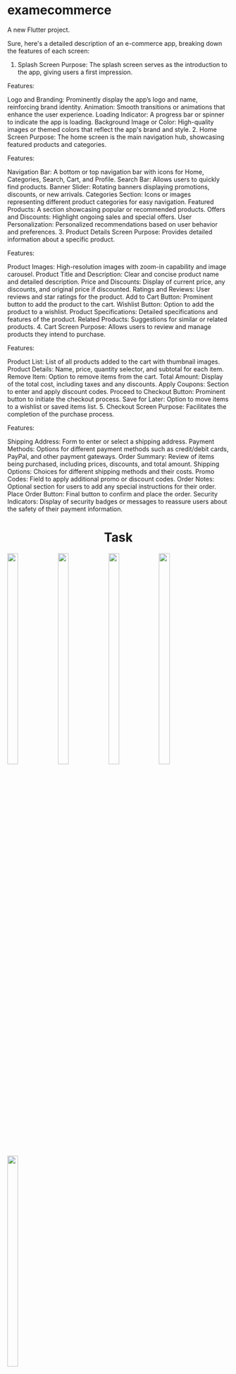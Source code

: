 # examecommerce

A new Flutter project.

Sure, here's a detailed description of an e-commerce app, breaking down the features of each screen:

1. Splash Screen
Purpose: The splash screen serves as the introduction to the app, giving users a first impression.

Features:

Logo and Branding: Prominently display the app’s logo and name, reinforcing brand identity.
Animation: Smooth transitions or animations that enhance the user experience.
Loading Indicator: A progress bar or spinner to indicate the app is loading.
Background Image or Color: High-quality images or themed colors that reflect the app's brand and style.
2. Home Screen
Purpose: The home screen is the main navigation hub, showcasing featured products and categories.

Features:

Navigation Bar: A bottom or top navigation bar with icons for Home, Categories, Search, Cart, and Profile.
Search Bar: Allows users to quickly find products.
Banner Slider: Rotating banners displaying promotions, discounts, or new arrivals.
Categories Section: Icons or images representing different product categories for easy navigation.
Featured Products: A section showcasing popular or recommended products.
Offers and Discounts: Highlight ongoing sales and special offers.
User Personalization: Personalized recommendations based on user behavior and preferences.
3. Product Details Screen
Purpose: Provides detailed information about a specific product.

Features:

Product Images: High-resolution images with zoom-in capability and image carousel.
Product Title and Description: Clear and concise product name and detailed description.
Price and Discounts: Display of current price, any discounts, and original price if discounted.
Ratings and Reviews: User reviews and star ratings for the product.
Add to Cart Button: Prominent button to add the product to the cart.
Wishlist Button: Option to add the product to a wishlist.
Product Specifications: Detailed specifications and features of the product.
Related Products: Suggestions for similar or related products.
4. Cart Screen
Purpose: Allows users to review and manage products they intend to purchase.

Features:

Product List: List of all products added to the cart with thumbnail images.
Product Details: Name, price, quantity selector, and subtotal for each item.
Remove Item: Option to remove items from the cart.
Total Amount: Display of the total cost, including taxes and any discounts.
Apply Coupons: Section to enter and apply discount codes.
Proceed to Checkout Button: Prominent button to initiate the checkout process.
Save for Later: Option to move items to a wishlist or saved items list.
5. Checkout Screen
Purpose: Facilitates the completion of the purchase process.

Features:

Shipping Address: Form to enter or select a shipping address.
Payment Methods: Options for different payment methods such as credit/debit cards, PayPal, and other payment gateways.
Order Summary: Review of items being purchased, including prices, discounts, and total amount.
Shipping Options: Choices for different shipping methods and their costs.
Promo Codes: Field to apply additional promo or discount codes.
Order Notes: Optional section for users to add any special instructions for their order.
Place Order Button: Final button to confirm and place the order.
Security Indicators: Display of security badges or messages to reassure users about the safety of their payment information.

<h1 align="center">Task</h1>
<p>
 
  <img src="https://github.com/user-attachments/assets/603205e7-756f-403c-9d68-1d8abb0f1c10" width="22%" Height="35%">
  <img src="https://github.com/user-attachments/assets/d9eb3547-51db-45e7-903d-11917236f53e" width="22%" Height="35%">
  <img src="https://github.com/user-attachments/assets/f082b6cd-24fb-47f9-9264-d7c6e97b2e0e" width="22%" Height="35%">
  <img src="https://github.com/user-attachments/assets/6af9f497-9ee6-49d4-bd5a-6dd6cb77d86a" width="22%" Height="35%">
  <img src="https://github.com/user-attachments/assets/e9cc7071-f25a-4da0-9b64-2af670491f97" width="22%" Height="35%">
  </p>

https://github.com/user-attachments/assets/010ee1ed-c737-4a86-acf8-9c102b29d044

